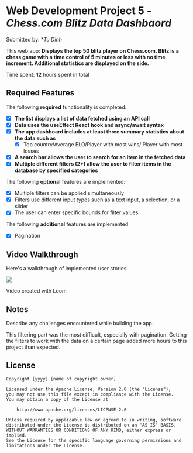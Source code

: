 # Web Development Project 5 - *Chess.com Blitz Data Dashbaord*

Submitted by: **Tu Dinh*

This web app: **Displays the top 50 blitz player on Chess.com. Blitz is a chess game with a time control of 5 minutes or less with no time increment. Additional statistics are displayed on the side.**

Time spent: **12** hours spent in total

## Required Features

The following **required** functionality is completed:

- [x] **The list displays a list of data fetched using an API call**
- [x] **Data uses the useEffect React hook and async/await syntax**
- [x] **The app dashboard includes at least three summary statistics about the data such as**
  - [x] Top country/Average ELO/Player with most wins/ Player with most losses
- [x] **A search bar allows the user to search for an item in the fetched data**
- [x] **Multiple different filters (2+) allow the user to filter items in the database by specified categories**

The following **optional** features are implemented:

- [x] Multiple filters can be applied simultaneously
- [x] Filters use different input types such as a text input, a selection, or a slider
- [x] The user can enter specific bounds for filter values

The following **additional** features are implemented:

* [x] Pagination

## Video Walkthrough

Here's a walkthrough of implemented user stories:

  <a href="https://www.loom.com/share/bd6c28ab1a1646a6b184c90b9d776b23">
    <img style="max-width:300px;" src="https://cdn.loom.com/sessions/thumbnails/bd6c28ab1a1646a6b184c90b9d776b23-with-play.gif">
  </a>


<!-- Replace this with whatever GIF tool you used! -->
Video created with Loom
<!-- Recommended tools:
[Kap](https://getkap.co/) for macOS
[ScreenToGif](https://www.screentogif.com/) for Windows
[peek](https://github.com/phw/peek) for Linux. -->

## Notes

Describe any challenges encountered while building the app.

This filtering part was the most difficult, especially with pagination. Getting the filters to work with the data on a certain page added more hours to this project than expected. 

## License

    Copyright [yyyy] [name of copyright owner]

    Licensed under the Apache License, Version 2.0 (the "License");
    you may not use this file except in compliance with the License.
    You may obtain a copy of the License at

        http://www.apache.org/licenses/LICENSE-2.0

    Unless required by applicable law or agreed to in writing, software
    distributed under the License is distributed on an "AS IS" BASIS,
    WITHOUT WARRANTIES OR CONDITIONS OF ANY KIND, either express or implied.
    See the License for the specific language governing permissions and
    limitations under the License.
